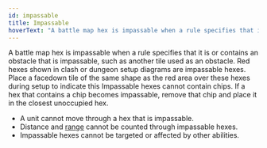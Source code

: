 ```yaml
---
id: impassable
title: Impassable
hoverText: "A battle map hex is impassable when a rule specifies that it is or contains an obstacle that is impassable, such as another tile used as an obstacle. Red hexes shown in clash or dungeon setup diagrams are impassable hexes. Place a facedown tile of the same shape as the red area over these hexes during setup to indicate this Impassable hexes cannot contain chips. If a hex that contains a chip becomes impassable, remove that chip and place it in the closest unoccupied hex."
---
```


A battle map hex is impassable when a rule specifies that it is or contains an obstacle that is impassable, such as another tile used as an obstacle. Red hexes shown in clash or dungeon setup diagrams are impassable hexes. Place a facedown tile of the same shape as the red area over these hexes during setup to indicate this Impassable hexes cannot contain chips. If a hex that contains a chip becomes impassable, remove that chip and place it in the closest unoccupied hex.

- A unit cannot move through a hex that is impassable.
- Distance and [range](/docs/all/glossary/range) cannot be counted through impassable hexes.
- Impassable hexes cannot be targeted or affected by other abilities.
